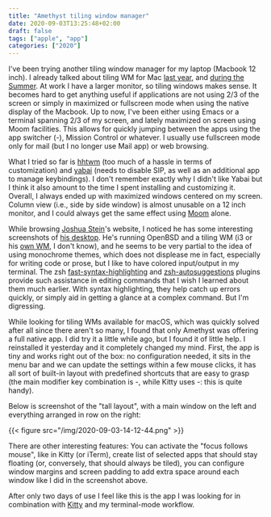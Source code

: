 ```yaml
---
title: "Amethyst tiling window manager"
date: 2020-09-03T13:25:48+02:00
draft: false
tags: ["apple", "app"]
categories: ["2020"]
---
```


I've been trying another tiling window manager for my laptop (Macbook 12 inch). I already talked about tiling WM for Mac [last year](/post/moom-app/), and [during the Summer](/micro/2020-07-03-10-52-31/). At work I have a larger monitor, so tiling windows makes sense. It becomes hard to get anything useful if applications are not using 2/3 of the screen or simply in maximized or fullscreen mode when using the native display of the Macbook. Up to now, I've been either using Emacs or a terminal spanning 2/3 of my screen, and lately maximized on screen using Moom facilities. This allows for quickly jumping between the apps using the app switcher (<alt>-<tab>), Mission Control or whatever. I usually use fullscreen mode only for mail (but I no longer use Mail app) or web browsing.

What I tried so far is [hhtwm](https://github.com/szymonkaliski/hhtwm) (too much of a hassle in terms of customization) and [yabai](https://github.com/koekeishiya/yabai/) (needs to disable SIP, as well as an additional app to manage keybindings). I don't remember exactly why I didn't like Yabai but I think it also amount to the time I spent installing and customizing it. Overall, I always ended up with maximized windows centered on my screen. Column view (i.e., side by side window) is almost unusable on a 12 inch monitor, and I could always get the same effect using [Moom](/post/moom-app/) alone.

While browsing [Joshua Stein](https://jcs.org/)'s website, I noticed he has some interesting screenshots of [his desktop](https://jcs.org/2017/07/14/matebook). He's running OpenBSD and a tiling WM (i3 or his [own WM](https://github.com/jcs/sdorfehs), I don't know), and he seems to be very partial to the idea of using monochrome themes, which does not displease me in fact, especially for writing code or prose, but I like to have colored input/output in my terminal. The zsh [fast-syntax-highlighting](https://github.com/zdharma/fast-syntax-highlighting) and [zsh-autosuggestions](https://github.com/zsh-users/zsh-autosuggestions) plugins provide such assistance in editing commands that I wish I learned about them much earlier. With syntax highlighting, they help catch up errors quickly, or simply aid in getting a glance at a complex command. But I'm digressing.

While looking for tiling WMs available for macOS, which was quickly solved after all since there aren't so many, I found that only Amethyst was offering a full native app. I did try it a little while ago, but I found it of little help. I reinstalled it yesterday and it completely changed my mind. First, the app is tiny and works right out of the box: no configuration needed, it sits in the menu bar and we can update the settings within a few mouse clicks, it has all sort of built-in layout with predefined shortcuts that are easy to grasp (the main modifier key combination is <alt>-<shift>, while Kitty uses <ctrl>-<shift>: this is quite handy).

Below is screenshot of the "tall layout", with a main window on the left and everything arranged in row on the right:

{{< figure src="/img/2020-09-03-14-12-44.png" >}}

There are other interesting features: You can activate the "focus follows mouse", like in Kitty (or iTerm), create list of selected apps that should stay floating (or, conversely, that should always be tiled), you can configure window margins and screen padding to add extra space around each window like I did in the screenshot above.

After only two days of use I feel like this is the app I was looking for in combination with [Kitty](/post/kitty-terminal/) and my terminal-mode workflow.
